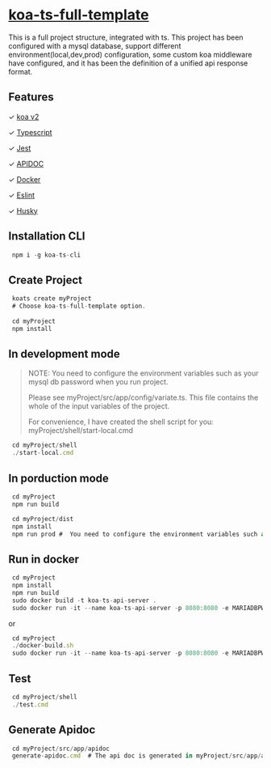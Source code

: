 # [koa-ts-full-template](https://github.com/SimpleCodeCX/koa-ts-full-template)
This is a full project structure, integrated with ts. This project has been configured with a mysql database, support different environment(local,dev,prod) configuration, some custom koa middleware have configured, and it has been the definition of a unified api response format.

## Features

✓ [koa v2](https://github.com/koajs/koa)

✓ [Typescript](https://github.com/koajs/koa)

✓ [Jest](https://github.com/facebook/jest)

✓ [APIDOC](https://apidocjs.com/)

✓ [Docker](https://www.docker.com/)

✓ [Eslint](https://github.com/eslint/eslint)

✓ [Husky](https://github.com/typicode/husky)

## Installation CLI

```javascript
 npm i -g koa-ts-cli
```

## Create Project

```javascript
 koats create myProject
 # Choose koa-ts-full-template option.
 
 cd myProject
 npm install

```

## In development mode

> NOTE: You need to configure the environment variables such as your mysql db password when you run project.
>
> Please see myProject/src/app/config/variate.ts. This file contains the whole of the input variables of the project.
>
> For convenience, I have created the shell script for you: myProject/shell/start-local.cmd

```javascript
 cd myProject/shell
 ./start-local.cmd
```

## In porduction mode

```javascript
 cd myProject
 npm run build

 cd myProject/dist
 npm install
 npm run prod #  You need to configure the environment variables such as your mysql db password.
```

## Run in docker

```javascript
 cd myProject
 npm install
 npm run build
 sudo docker build -t koa-ts-api-server .
 sudo docker run -it --name koa-ts-api-server -p 8080:8080 -e MARIADBPWD=xxxxxx koa-ts-api-server # MARIADBPWD is mysql db password
```

or 

```javascript
 cd myProject
 ./docker-build.sh
 sudo docker run -it --name koa-ts-api-server -p 8080:8080 -e MARIADBPWD=xxxxxx koa-ts-api-server # MARIADBPWD is mysql db password
```

## Test

```javascript
 cd myProject/shell
 ./test.cmd
```

## Generate Apidoc

```javascript
 cd myProject/src/app/apidoc
 generate-apidoc.cmd  # The api doc is generated in myProject/src/app/apidoc/dist
```
